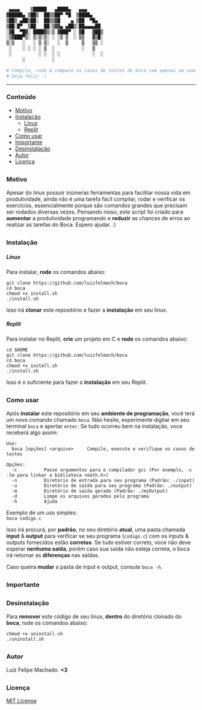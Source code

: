 ```bash
 ▄▄▄▄    ▒█████   ▄████▄   ▄▄▄      
▓█████▄ ▒██▒  ██▒▒██▀ ▀█  ▒████▄    
▒██▒ ▄██▒██░  ██▒▒▓█    ▄ ▒██  ▀█▄  
▒██░█▀  ▒██   ██░▒▓▓▄ ▄██▒░██▄▄▄▄██ 
░▓█  ▀█▓░ ████▓▒░▒ ▓███▀ ░ ▓█   ▓██▒
░▒▓███▀▒░ ▒░▒░▒░ ░ ░▒ ▒  ░ ▒▒   ▓▒█░
▒░▒   ░   ░ ▒ ▒░   ░  ▒     ▒   ▒▒ ░
 ░    ░ ░ ░ ░ ▒  ░          ░   ▒   
 ░          ░ ░  ░ ░            ░  ░
      ░          ░                  

# Compile, rode & compare os casos de testes do boca com apenas um comando.
# Seja feliz :)
```
---
### Conteúdo

- [Motivo](#motivo)
- [Instalação](#instalacao)
  - [Linux](#linux)
  - [Replit](#replit)
- [Como usar](#como-usar)
- [Importante](#importante)
- [Desinstalação](#desinstalacao)
- [Autor](#autor)
- [Licença](#licenca)

<a name="motivo"></a>
---
### Motivo

Apesar do linux possuir inúmeras ferramentas para facilitar nossa vida em produtividade, ainda não é uma tarefa fácil compilar, rodar e verificar os exercícios, essencialmente porque são comandos grandes que precisam ser rodados diversas vezes. Pensando nisso, este script foi criado para **aumentar** a produtividade programando e **reduzir** as chances de erros ao realizar as tarefas do Boca. Espero ajudar. :)

<a name="instalacao"></a>
---
### Instalação

<a name="linux"></a>

##### Linux

Para instalar, **rode** os comandos abaixo:

```
git clone https://github.com/luizfelmach/boca
cd boca
chmod +x install.sh
./install.sh
```
Isso irá **clonar** este repositório e fazer a **instalação** em seu linux.

<a name="replit"></a>

##### Replit

Para instalar no Replit, **crie** um projeto em C e **rode** os comandos abaixo:
```
cd $HOME
git clone https://github.com/luizfelmach/boca
cd boca
chmod +x install.sh
./install.sh
```
Isso é o suficiente para fazer a **instalação** em seu Replit.

<a name="como-usar"></a>
---
### Como usar

Após **instalar** este repositório em seu **ambiente de programação**, você terá um novo comando chamado `boca`. Não hesite, experimente digitar em seu terminal `boca` e apertar `enter`. Se tudo ocorreu bem na instalação, voce receberá algo assim:
```
Uso:
  boca [opções] <arquivo>     Compile, execute e verifique os casos de testes

Opções:
  -c          Passe argumentos para o compilador gcc (Por exemplo, -c -lm para linkar a biblioteca <math.h>)
  -n          Diretório de entrada para seu programa (Padrão: ./input)
  -u          Diretório de saída para seu programa (Padrão: ./output)
  -m          Diretório de saída gerado (Padrão: ./myOutput)
  -d          Limpe os arquivos gerados pelo programa
  -h          Ajuda
```
Exemplo de um uso simples:
<br>
`boca codigo.c`

Isso irá procurá, por **padrão**, no seu diretório **atual**, uma pasta chamada **input** & **output** para verificar se seu programa (`codigo.c`) com os inputs & outputs fornecidos estão **corretos**.
Se tudo estiver correto, voce não deve esperar **nenhuma saída**, porém caso sua saída não esteja correta, o boca irá retornar as **diferenças** nas saídas.

Caso queira **mudar** a pasta de input e output, consute `boca -h`.

<a name="importante"></a>
---
### Importante

<a name="desinstalacao"></a>
---
### Desinstalação

Para **remover** este código de seu linux, **dentro** do diretório clonado do **boca**, rode os comandos abaixo:
```
chmod +x uninstall.sh
./uninstall.sh
```
<a name="autor"></a>
---
### Autor

Luiz Felipe Machado. **<3**

<a name="licenca"></a>
---
### Licença

[MIT License](./LICENSE)
